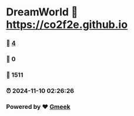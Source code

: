 # DreamWorld :link: https://co2f2e.github.io 
### :page_facing_up: [4](https://co2f2e.github.io/tag.html) 
### :speech_balloon: 0 
### :hibiscus: 1511 
### :alarm_clock: 2024-11-10 02:26:26 
### Powered by :heart: [Gmeek](https://github.com/Meekdai/Gmeek)
